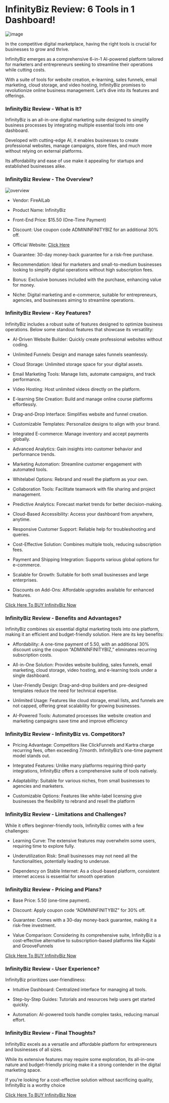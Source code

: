 # InfinityBiz Review: 6 Tools in 1 Dashboard!

![image](https://github.com/user-attachments/assets/dde77145-6c91-4638-a02c-f60066b1d7f7)

In the competitive digital marketplace, having the right tools is crucial for businesses to grow and thrive.

InfinityBiz emerges as a comprehensive 6-in-1 AI-powered platform tailored for marketers and entrepreneurs seeking to streamline their operations while cutting costs.

With a suite of tools for website creation, e-learning, sales funnels, email marketing, cloud storage, and video hosting, InfinityBiz promises to revolutionize online business management. Let’s dive into its features and offerings.

### InfinityBiz Review - What is It?

InfinityBiz is an all-in-one digital marketing suite designed to simplify business processes by integrating multiple essential tools into one dashboard.

Developed with cutting-edge AI, it enables businesses to create professional websites, manage campaigns, store files, and much more without relying on external platforms.

Its affordability and ease of use make it appealing for startups and established businesses alike.

### InfinityBiz Review - The Overview?
![overview](https://github.com/user-attachments/assets/10f52fad-17a2-40a3-b482-6c3ecb20813d)

* Vendor: FireAILab

* Product Name: InfinityBiz

* Front-End Price: $15.50 (One-Time Payment)

* Discount: Use coupon code ADMININFINITYBIZ for an additional 30% off.

* Official Website: [Click Here](https://bit.ly/3YYaNOU)

* Guarantee: 30-day money-back guarantee for a risk-free purchase.

* Recommendation: Ideal for marketers and small-to-medium businesses looking to simplify digital operations without high subscription fees.

* Bonus: Exclusive bonuses included with the purchase, enhancing value for money.

* Niche: Digital marketing and e-commerce, suitable for entrepreneurs, agencies, and businesses aiming to streamline operations.

### InfinityBiz Review - Key Features?

InfinityBiz includes a robust suite of features designed to optimize business operations. Below some standout features that showcase its versatility:

* AI-Driven Website Builder: Quickly create professional websites without coding.

* Unlimited Funnels: Design and manage sales funnels seamlessly.

* Cloud Storage: Unlimited storage space for your digital assets.

* Email Marketing Tools: Manage lists, automate campaigns, and track performance.

* Video Hosting: Host unlimited videos directly on the platform.

* E-learning Site Creation: Build and manage online course platforms effortlessly.

* Drag-and-Drop Interface: Simplifies website and funnel creation.

* Customizable Templates: Personalize designs to align with your brand.

* Integrated E-commerce: Manage inventory and accept payments globally.

* Advanced Analytics: Gain insights into customer behavior and performance trends.

* Marketing Automation: Streamline customer engagement with automated tools.

* Whitelabel Options: Rebrand and resell the platform as your own.

* Collaboration Tools: Facilitate teamwork with file sharing and project management.

* Predictive Analytics: Forecast market trends for better decision-making.

* Cloud-Based Accessibility: Access your dashboard from anywhere, anytime.

* Responsive Customer Support: Reliable help for troubleshooting and queries.

* Cost-Effective Solution: Combines multiple tools, reducing subscription fees.

* Payment and Shipping Integration: Supports various global options for e-commerce.

* Scalable for Growth: Suitable for both small businesses and large enterprises.

* Discounts on Add-Ons: Affordable upgrades available for enhanced features.

[Click Here To BUY InfinityBiz Now](https://bit.ly/3YYaNOU)


### InfinityBiz Review - Benefits and Advantages?

InfinityBiz combines six essential digital marketing tools into one platform, making it an efficient and budget-friendly solution. Here are its key benefits:

* Affordability: A one-time payment of 5.50, with an additional 30% discount using the coupon “ADMININFINITYBIZ,” eliminates recurring subscription costs.

* All-in-One Solution: Provides website building, sales funnels, email marketing, cloud storage, video hosting, and e-learning tools under a single dashboard.

* User-Friendly Design: Drag-and-drop builders and pre-designed templates reduce the need for technical expertise.

* Unlimited Usage: Features like cloud storage, email lists, and funnels are not capped, offering great scalability for growing businesses.

* AI-Powered Tools: Automated processes like website creation and marketing campaigns save time and improve efficiency

### InfinityBiz Review - InfinityBiz vs. Competitors?

* Pricing Advantage: Competitors like ClickFunnels and Kartra charge recurring fees, often exceeding 7/month. InfinityBiz’s one-time payment model stands out.

* Integrated Features: Unlike many platforms requiring third-party integrations, InfinityBiz offers a comprehensive suite of tools natively.

* Adaptability: Suitable for various niches, from small businesses to agencies and marketers.

* Customizable Options: Features like white-label licensing give businesses the flexibility to rebrand and resell the platform

### InfinityBiz Review - Limitations and Challenges?

While it offers beginner-friendly tools, InfinityBiz comes with a few challenges:

* Learning Curve: The extensive features may overwhelm some users, requiring time to explore fully.

* Underutilization Risk: Small businesses may not need all the functionalities, potentially leading to underuse.

* Dependency on Stable Internet: As a cloud-based platform, consistent internet access is essential for smooth operation

### InfinityBiz Review - Pricing and Plans?

* Base Price: 5.50 (one-time payment).

* Discount: Apply coupon code “ADMININFINITYBIZ” for 30% off.

* Guarantee: Comes with a 30-day money-back guarantee, making it a risk-free investment.

* Value Comparison: Considering its comprehensive suite, InfinityBiz is a cost-effective alternative to subscription-based platforms like Kajabi and GrooveFunnels

[Click Here To BUY InfinityBiz Now](https://bit.ly/3YYaNOU)

### InfinityBiz Review - User Experience?

InfinityBiz prioritizes user-friendliness:

* Intuitive Dashboard: Centralized interface for managing all tools.

* Step-by-Step Guides: Tutorials and resources help users get started quickly.

* Automation: AI-powered tools handle complex tasks, reducing manual effort.

### InfinityBiz Review - Final Thoughts?

InfinityBiz excels as a versatile and affordable platform for entrepreneurs and businesses of all sizes.

While its extensive features may require some exploration, its all-in-one nature and budget-friendly pricing make it a strong contender in the digital marketing space.

If you’re looking for a cost-effective solution without sacrificing quality, InfinityBiz is a worthy choice

[Click Here To BUY InfinityBiz Now](https://bit.ly/3YYaNOU)

